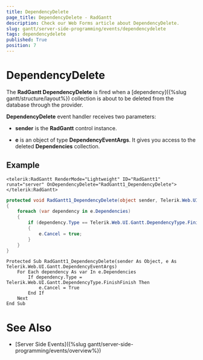 ```yaml
---
title: DependencyDelete
page_title: DependencyDelete - RadGantt
description: Check our Web Forms article about DependencyDelete.
slug: gantt/server-side-programming/events/dependencydelete
tags: dependencydelete
published: True
position: 7
---
```


# DependencyDelete


The **RadGantt DependencyDelete** is fired when a [dependency]({%slug gantt/structure/layout%}) collection is about to be deleted from the database through the provider.

**DependencyDelete** event handler receives two parameters:

* **sender** is the **RadGantt** control instance.

* **e** is an object of type **DependencyEventArgs**. It gives you access to the deleted **Dependencies** collection.

## Example

````ASP.NET
<telerik:RadGantt RenderMode="Lightweight" ID="RadGantt1" runat="server" OnDependencyDelete="RadGantt1_DependencyDelete"></telerik:RadGantt>
````

````C#
protected void RadGantt1_DependencyDelete(object sender, Telerik.Web.UI.Gantt.DependencyEventArgs e)
{
    foreach (var dependency in e.Dependencies)
    {
        if (dependency.Type == Telerik.Web.UI.Gantt.DependencyType.FinishFinish)
        {
            e.Cancel = true;
        }
    }
}
````
````VB.NET
Protected Sub RadGantt1_DependencyDelete(sender As Object, e As Telerik.Web.UI.Gantt.DependencyEventArgs)
    For Each dependency As var In e.Dependencies
        If dependency.Type = Telerik.Web.UI.Gantt.DependencyType.FinishFinish Then
            e.Cancel = True
        End If
    Next
End Sub
````


# See Also

 * [Server Side Events]({%slug gantt/server-side-programming/events/overview%})
